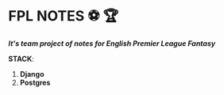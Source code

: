# FPL NOTES ⚽ ️🏆

<b><em>It's team project of notes for English Premier League Fantasy</b></em>

<b>STACK</b>:
1. <b>Django</b>
2. <b>Postgres</b>